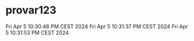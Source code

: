# provar123

Fri Apr  5 10:30:46 PM CEST 2024
Fri Apr  5 10:31:37 PM CEST 2024
Fri Apr  5 10:31:53 PM CEST 2024
